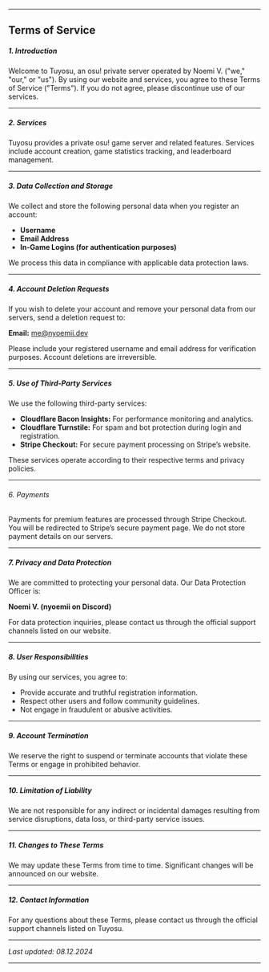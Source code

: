 <!---
ICON=fa-solid fa-gavel
ROUTE=terms-of-service
SHORT=Terms of Service
TITLE=Terms of Service
NAVBAR=false
FOOTER=true
BEHINDLOGIN=false
-->
* * *

## Terms of Service


##### 1. Introduction  
Welcome to Tuyosu, an osu! private server operated by Noemi V. ("we," "our," or "us"). By using our website and services, you agree to these Terms of Service ("Terms"). If you do not agree, please discontinue use of our services.

---

##### 2. Services  
Tuyosu provides a private osu! game server and related features. Services include account creation, game statistics tracking, and leaderboard management.

---

##### 3. Data Collection and Storage  
We collect and store the following personal data when you register an account:  

- **Username**  
- **Email Address**  
- **In-Game Logins (for authentication purposes)**  

We process this data in compliance with applicable data protection laws.

---

##### 4. Account Deletion Requests  
If you wish to delete your account and remove your personal data from our servers, send a deletion request to:  

**Email:** me@nyoemii.dev

Please include your registered username and email address for verification purposes. Account deletions are irreversible.

---

##### 5. Use of Third-Party Services  
We use the following third-party services:  

- **Cloudflare Bacon Insights:** For performance monitoring and analytics.  
- **Cloudflare Turnstile:** For spam and bot protection during login and registration.  
- **Stripe Checkout:** For secure payment processing on Stripe’s website.

These services operate according to their respective terms and privacy policies.

---

###### 6. Payments  
Payments for premium features are processed through Stripe Checkout. You will be redirected to Stripe’s secure payment page. We do not store payment details on our servers.

---

##### 7. Privacy and Data Protection  
We are committed to protecting your personal data. Our Data Protection Officer is:  

**Noemi V. (nyoemii on Discord)**  

For data protection inquiries, please contact us through the official support channels listed on our website.

---

##### 8. User Responsibilities  
By using our services, you agree to:  

- Provide accurate and truthful registration information.  
- Respect other users and follow community guidelines.  
- Not engage in fraudulent or abusive activities.

---

##### 9. Account Termination  
We reserve the right to suspend or terminate accounts that violate these Terms or engage in prohibited behavior.

---

##### 10. Limitation of Liability  
We are not responsible for any indirect or incidental damages resulting from service disruptions, data loss, or third-party service issues.

---

##### 11. Changes to These Terms  
We may update these Terms from time to time. Significant changes will be announced on our website.

---

##### 12. Contact Information  
For any questions about these Terms, please contact us through the official support channels listed on Tuyosu.

---

_Last updated: 08.12.2024_  


* * *
